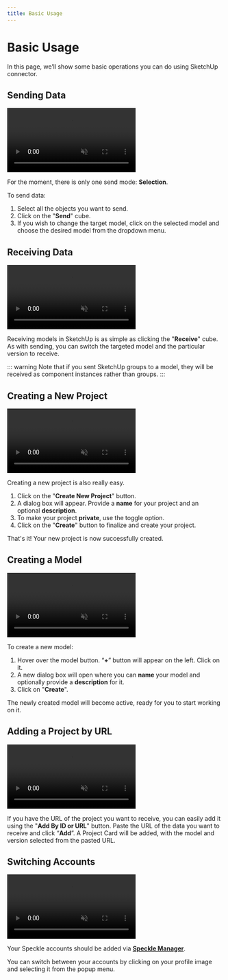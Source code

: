 ```yaml
---
title: Basic Usage
---
```


# Basic Usage

In this page, we’ll show some basic operations you can do using SketchUp connector.

## Sending Data

<video autoplay muted loop>
  <source src="./img-sketchup/sending.mp4" type="video/mp4">
  Your browser does not support the video tag.
</video>

For the moment, there is only one send mode: **Selection**.

To send data:

1. Select all the objects you want to send.
2. Click on the "**Send**" cube.
3. If you wish to change the target model, click on the selected model and choose the desired model from the dropdown menu.

## Receiving Data

<video autoplay muted loop>
  <source src="./img-sketchup/receiving.mp4" type="video/mp4">
  Your browser does not support the video tag.
</video>

Receiving models in SketchUp is as simple as clicking the "**Receive**" cube. As with sending, you can switch the targeted model and the particular version to receive.

::: warning
Note that if you sent SketchUp groups to a model, they will be received as component instances rather than groups.
:::

## Creating a New Project

<video autoplay muted loop>
  <source src="./img-sketchup/create-stream.mp4" type="video/mp4">
  Your browser does not support the video tag.
</video>

Creating a new project is also really easy.

1. Click on the "**Create New Project**" button.
2. A dialog box will appear. Provide a **name** for your project and an optional **description**.
3. To make your project **private**, use the toggle option.
4. Click on the "**Create**" button to finalize and create your project.

That's it! Your new project is now successfully created.

## Creating a Model

<video autoplay muted loop>
  <source src="./img-sketchup/create-branch.mp4" type="video/mp4">
  Your browser does not support the video tag.
</video>

To create a new model:

1. Hover over the model button. “**+**” button will appear on the left. Click on it.
2. A new dialog box will open where you can **name** your model and optionally provide a **description** for it.
3. Click on "**Create**".

The newly created model will become active, ready for you to start working on it.

## Adding a Project by URL

<video autoplay muted loop>
  <source src="./img-sketchup/add-by-id.mp4" type="video/mp4">
  Your browser does not support the video tag.
</video>

If you have the URL of the project you want to receive, you can easily add it using the "**Add By ID or URL**" button. Paste the URL of the data you want to receive and click “**Add**”. A Project Card will be added, with the model and version selected from the pasted URL.

## Switching Accounts

<video autoplay muted loop>
  <source src="./img-sketchup/switching-accounts.mp4" type="video/mp4">
  Your browser does not support the video tag.
</video>

Your Speckle accounts should be added via **[Speckle Manager](https://speckle.guide/user/manager)**.

You can switch between your accounts by clicking on your profile image and selecting it from the popup menu.

